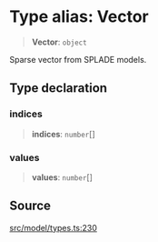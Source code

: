 # Type alias: Vector

> **Vector**: `object`

Sparse vector from SPLADE models.

## Type declaration

### indices

> **indices**: `number`[]

### values

> **values**: `number`[]

## Source

[src/model/types.ts:230](https://github.com/dexaai/llm-tools/blob/5018eae/src/model/types.ts#L230)
